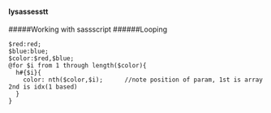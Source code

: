 #### lysassesstt
#####Working with sassscript
######Looping 
```
$red:red;
$blue:blue;
$color:$red,$blue;
@for $i from 1 through length($color){
  h#{$i}{
    color: nth($color,$i);      //note position of param, 1st is array 2nd is idx(1 based)
  }
}
```
